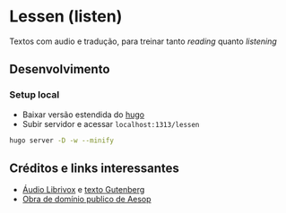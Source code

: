 # Lessen (listen)

Textos com audio e tradução, para treinar tanto *reading* quanto *listening*

## Desenvolvimento

### Setup local

- Baixar versão estendida do [hugo](https://github.com/gohugoio/hugo/releases)
- Subir servidor e acessar ``localhost:1313/lessen``
```sh
hugo server -D -w --minify
```

## Créditos e links interessantes

- [Áudio Librivox](https://librivox.org/group/17) e [texto Gutenberg](https://www.gutenberg.org/ebooks/11339)
- [Obra de domínio publico de Aesop](http://www.read.gov/aesop)
